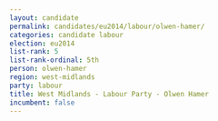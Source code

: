 ```yaml
---
layout: candidate
permalink: candidates/eu2014/labour/olwen-hamer/
categories: candidate labour
election: eu2014
list-rank: 5
list-rank-ordinal: 5th
person: olwen-hamer
region: west-midlands
party: labour
title: West Midlands - Labour Party - Olwen Hamer
incumbent: false
---
```


